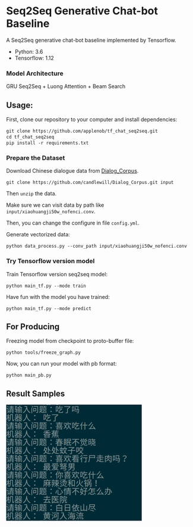 # Seq2Seq Generative Chat-bot Baseline

A Seq2Seq generative chat-bot baseline implemented by Tensorflow.

- Python: 3.6
- Tensorflow: 1.12

### Model Architecture

GRU Seq2Seq + Luong Attention + Beam Search

## Usage:

First, clone our repository to your computer and install dependencies:

```
git clone https://github.com/applenob/tf_chat_seq2seq.git
cd tf_chat_seq2seq
pip install -r requirements.txt
```

### Prepare the Dataset

Download Chinese dialogue data from [Dialog_Corpus](https://github.com/candlewill/Dialog_Corpus).

```
git clone https://github.com/candlewill/Dialog_Corpus.git input
```

Then `unzip` the data.

Make sure we can visit data by path like `input/xiaohuangji50w_nofenci.conv`.

Then, you can change the configure in file `config.yml`.

Generate vectorized data:

```
python data_process.py --conv_path input/xiaohuangji50w_nofenci.conv
``` 

### Try Tensorflow version model

Train Tensorflow version seq2seq model:

```
python main_tf.py --mode train
```

Have fun with the model you have trained:

```
python main_tf.py --mode predict
```

## For Producing

Freezing model from checkpoint to proto-buffer file:

```
python tools/freeze_graph.py
```

Now, you can run your model with pb format:

```
python main_pb.py
```

## Result Samples

![samples](images/samples.png)